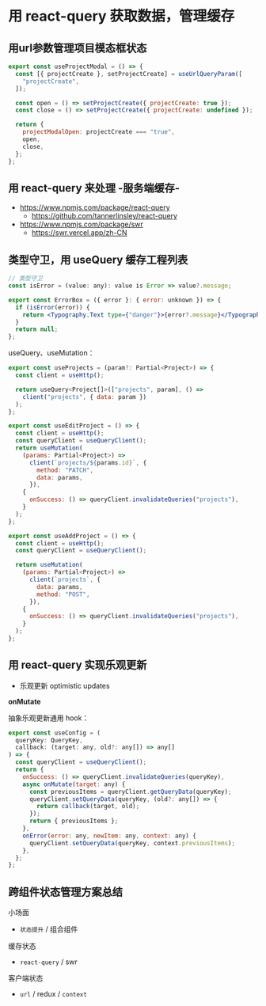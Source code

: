 # 用 react-query 获取数据，管理缓存

## 用url参数管理项目模态框状态

```jsx
export const useProjectModal = () => {
  const [{ projectCreate }, setProjectCreate] = useUrlQueryParam([
    "projectCreate",
  ]);

  const open = () => setProjectCreate({ projectCreate: true });
  const close = () => setProjectCreate({ projectCreate: undefined });

  return {
    projectModalOpen: projectCreate === "true",
    open,
    close,
  };
};
```

## 用 react-query 来处理 -服务端缓存-

- https://www.npmjs.com/package/react-query
    - https://github.com/tannerlinsley/react-query
- https://www.npmjs.com/package/swr
    - https://swr.vercel.app/zh-CN

## 类型守卫，用 useQuery 缓存工程列表

```jsx
// 类型守卫
const isError = (value: any): value is Error => value?.message;

export const ErrorBox = ({ error }: { error: unknown }) => {
  if (isError(error)) {
    return <Typography.Text type={"danger"}>{error?.message}</Typography.Text>;
  }
  return null;
};
```

useQuery、useMutation：

```jsx
export const useProjects = (param?: Partial<Project>) => {
  const client = useHttp();

  return useQuery<Project[]>(["projects", param], () =>
    client("projects", { data: param })
  );
};

export const useEditProject = () => {
  const client = useHttp();
  const queryClient = useQueryClient();
  return useMutation(
    (params: Partial<Project>) =>
      client(`projects/${params.id}`, {
        method: "PATCH",
        data: params,
      }),
    {
      onSuccess: () => queryClient.invalidateQueries("projects"),
    }
  );
};

export const useAddProject = () => {
  const client = useHttp();
  const queryClient = useQueryClient();

  return useMutation(
    (params: Partial<Project>) =>
      client(`projects`, {
        data: params,
        method: "POST",
      }),
    {
      onSuccess: () => queryClient.invalidateQueries("projects"),
    }
  );
};
```

## 用 react-query 实现乐观更新

- 乐观更新 optimistic updates

**onMutate**

抽象乐观更新通用 hook：

```js
export const useConfig = (
  queryKey: QueryKey,
  callback: (target: any, old?: any[]) => any[]
) => {
  const queryClient = useQueryClient();
  return {
    onSuccess: () => queryClient.invalidateQueries(queryKey),
    async onMutate(target: any) {
      const previousItems = queryClient.getQueryData(queryKey);
      queryClient.setQueryData(queryKey, (old?: any[]) => {
        return callback(target, old);
      });
      return { previousItems };
    },
    onError(error: any, newItem: any, context: any) {
      queryClient.setQueryData(queryKey, context.previousItems);
    },
  };
};
```

## 跨组件状态管理方案总结

小场面

- `状态提升` / 组合组件

缓存状态

- `react-query` / swr

客户端状态

- `url` / redux / `context`

